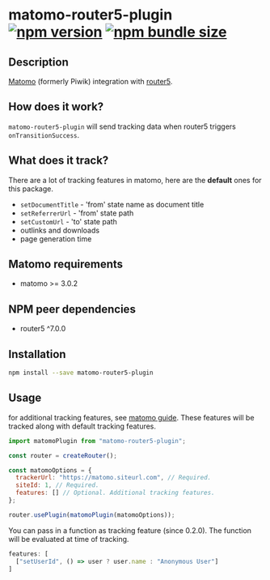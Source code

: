 # matomo-router5-plugin &nbsp; [![npm version](https://img.shields.io/npm/v/matomo-router5-plugin)](https://www.npmjs.com/package/matomo-router5-plugin) [![npm bundle size](https://img.shields.io/bundlephobia/min/matomo-router5-plugin)](https://bundlephobia.com/result?p=matomo-router5-plugin)

## Description

[Matomo](https://matomo.org) (formerly Piwik) integration with [router5](https://router5.js.org).


## How does it work?

`matomo-router5-plugin` will send tracking data when router5 triggers `onTransitionSuccess`.


## What does it track?

There are a lot of tracking features in matomo, here are the **default** ones for this package.

- `setDocumentTitle` - 'from' state name as document title
- `setReferrerUrl` - 'from' state path
- `setCustomUrl` - 'to' state path
- outlinks and downloads
- page generation time


## Matomo requirements

- matomo >= 3.0.2


## NPM peer dependencies

- router5 ^7.0.0


## Installation

```bash
npm install --save matomo-router5-plugin
```


## Usage

for additional tracking features, see [matomo guide](https://developer.matomo.org/guides/tracking-javascript-guide). These features will be tracked along with default tracking features.
```js
import matomoPlugin from "matomo-router5-plugin";

const router = createRouter();

const matomoOptions = {
  trackerUrl: "https://matomo.siteurl.com", // Required.
  siteId: 1, // Required.
  features: [] // Optional. Additional tracking features.
};

router.usePlugin(matomoPlugin(matomoOptions));
```

You can pass in a function as tracking feature (since 0.2.0).
The function will be evaluated at time of tracking.

```js
features: [
  ["setUserId", () => user ? user.name : "Anonymous User"]
]
```